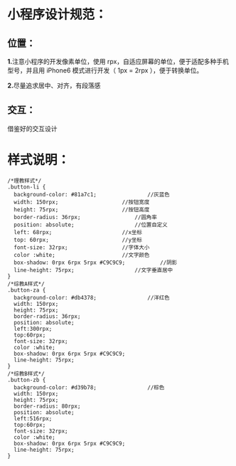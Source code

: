 <h1>小程序设计规范：</h1>

<h2>位置：</h2>
<p><b>1.</b>注意小程序的开发像素单位，使用 rpx，自适应屏幕的单位，便于适配多种手机型号，并且用 iPhone6 模式进行开发（ 1px = 2rpx ），便于转换单位。</p>
<p><b>2.</b>尽量追求居中、对齐，有段落感</p>

<h2>交互：</h2>
<p>借鉴好的交互设计</p>

<h1>样式说明：</h1>
<code><pre>
/*理教样式*/
.button-li {
  background-color: #81a7c1;				//灰蓝色
  width: 150rpx;					//按钮宽度
  height: 75rpx;					//按钮高度
  border-radius: 36rpx;					//圆角率
  position: absolute;					//位置自定义
  left: 68rpx;						//x坐标
  top: 60rpx;						//y坐标
  font-size: 32rpx;					//字体大小
  color :white;						//文字颜色
  box-shadow: 0rpx 6rpx 5rpx #C9C9C9;			//阴影
  line-height: 75rpx;					//文字垂直居中
}
/*综教A样式*/
.button-za {
  background-color: #db4378;				//洋红色
  width: 150rpx;
  height: 75rpx;
  border-radius: 36rpx;
  position: absolute;
  left:300rpx;
  top:60rpx;
  font-size: 32rpx;
  color :white;
  box-shadow: 0rpx 6rpx 5rpx #C9C9C9;
  line-height: 75rpx;
}
/*综教B样式*/
.button-zb {
  background-color: #d39b78;				//棕色
  width: 150rpx;
  height: 75rpx;
  border-radius: 80rpx;
  position: absolute;
  left:516rpx;
  top:60rpx;
  font-size: 32rpx;
  color :white;
  box-shadow: 0rpx 6rpx 5rpx #C9C9C9;
  line-height: 75rpx;
}
</pre></code>
